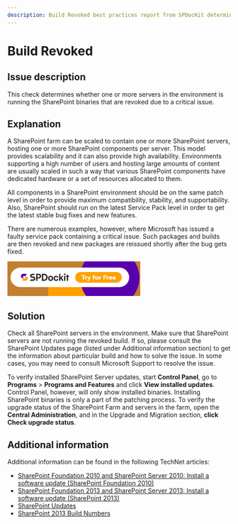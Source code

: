 ```yaml
---
description: Build Revoked best practices report from SPDocKit determines whether one or more servers in the environment is running the SharePoint binaries that are revoked due to a critical issue.
---
```


# Build Revoked

## Issue description

This check determines whether one or more servers in the environment is running the SharePoint binaries that are revoked due to a critical issue.

## Explanation

A SharePoint farm can be scaled to contain one or more SharePoint servers, hosting one or more SharePoint components per server. This model provides scalability and it can also provide high availability. Environments supporting a high number of users and hosting large amounts of content are usually scaled in such a way that various SharePoint components have dedicated hardware or a set of resources allocated to them.

All components in a SharePoint environment should be on the same patch level in order to provide maximum compatibility, stability, and supportability. Also, SharePoint should run on the latest Service Pack level in order to get the latest stable bug fixes and new features.

There are numerous examples, however, where Microsoft has issued a faulty service pack containing a critical issue. Such packages and builds are then revoked and new packages are reissued shortly after the bug gets fixed.

[![Download SPDocKit](../../.gitbook/assets/spdockit-download.png)](http://bit.ly/2US0Zna)

## Solution

Check all SharePoint servers in the environment. Make sure that SharePoint servers are not running the revoked build. If so, please consult the SharePoint Updates page \(listed under Additional information section\) to get the information about particular build and how to solve the issue. In some cases, you may need to consult Microsoft Support to resolve the issue.

To verify installed SharePoint Server updates, start **Control Panel**, go to **Programs** &gt; **Programs and Features** and click **View installed updates**. Control Panel, however, will only show installed binaries. Installing SharePoint binaries is only a part of the patching process. To verify the upgrade status of the SharePoint Farm and servers in the farm, open the **Central Administration**, and in the Upgrade and Migration section, **click Check upgrade status**.

## Additional information

Additional information can be found in the following TechNet articles:

* [SharePoint Foundation 2010 and SharePoint Server 2010: Install a software update \(SharePoint Foundation 2010\)](https://technet.microsoft.com/en-us/library/ff806325%28v=office.14%29.aspx)
* [SharePoint Foundation 2013 and SharePoint Server 2013: Install a software update \(SharePoint 2013\)](https://technet.microsoft.com/en-us/library/ff806338.aspx)
* [SharePoint Updates](https://technet.microsoft.com/library/4b32dfba-1af6-4077-9a92-7cec8f220f20)
* [SharePoint 2013 Build Numbers](http://www.toddklindt.com/blog/Lists/Posts/Post.aspx?ID=346)

